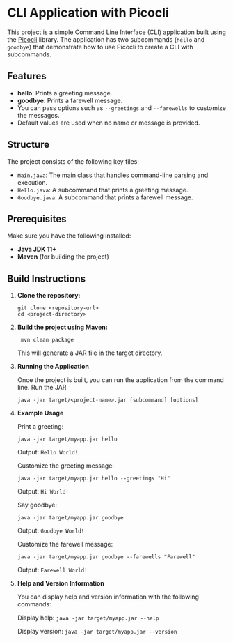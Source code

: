 # CLI Application with Picocli

This project is a simple Command Line Interface (CLI) application built using the [Picocli](https://picocli.info/) library. The application has two subcommands (`hello` and `goodbye`) that demonstrate how to use Picocli to create a CLI with subcommands.

## Features

- **hello**: Prints a greeting message.
- **goodbye**: Prints a farewell message.
- You can pass options such as `--greetings` and `--farewells` to customize the messages.
- Default values are used when no name or message is provided.

## Structure

The project consists of the following key files:

- `Main.java`: The main class that handles command-line parsing and execution.
- `Hello.java`: A subcommand that prints a greeting message.
- `Goodbye.java`: A subcommand that prints a farewell message.

## Prerequisites

Make sure you have the following installed:

- **Java JDK 11+**
- **Maven** (for building the project)

## Build Instructions

1. **Clone the repository:**

   ```
   git clone <repository-url>
   cd <project-directory>
   ```

2. **Build the project using Maven:**
   ```
    mvn clean package
   ```
   This will generate a JAR file in the target directory.

3. **Running the Application**

   Once the project is built, you can run the application from the command line.
   Run the JAR

   ```
   java -jar target/<project-name>.jar [subcommand] [options]
   ```

4. **Example Usage**

    Print a greeting:
    ```
   java -jar target/myapp.jar hello
   ```
   Output: ```Hello World!```  

   Customize the greeting message:
   ```
   java -jar target/myapp.jar hello --greetings "Hi"
   ```
   Output: ``` Hi World! ```
  
   Say goodbye:
   ```
   java -jar target/myapp.jar goodbye
   ```
   Output: ``` Goodbye World! ```

   Customize the farewell message:
   ```
   java -jar target/myapp.jar goodbye --farewells "Farewell"
   ```
   Output: ``` Farewell World! ```

5. **Help and Version Information**

   You can display help and version information with the following commands:  
  
   Display help: ```java -jar target/myapp.jar --help```

   Display version: ```java -jar target/myapp.jar --version```
